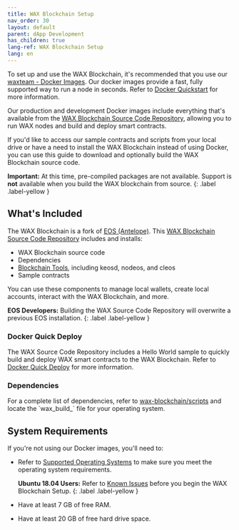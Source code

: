 ```yaml
---
title: WAX Blockchain Setup
nav_order: 30
layout: default
parent: dApp Development
has_children: true
lang-ref: WAX Blockchain Setup
lang: en
---
```


To set up and use the WAX Blockchain, it's recommended that you use our  <a href="https://hub.docker.com/u/waxteam" target="_blank">waxteam - Docker Images</a>.  Our docker images provide a fast, fully supported way to run a node in seconds. Refer to [Docker Quickstart](/en/dapp-development/docker-setup/) for more information.

Our production and development Docker images include everything that's available from the <a href="https://github.com/worldwide-asset-exchange/wax-blockchain" target="_blank">WAX Blockchain Source Code Repository</a>, allowing you to run WAX nodes and build and deploy smart contracts.

If you'd like to access our sample contracts and scripts from your local drive or have a need to install the WAX Blockchain instead of using Docker, you can use this guide to download and optionally build the WAX Blockchain source code.

<strong>Important:</strong> At this time, pre-compiled packages are not available. Support is <strong>not</strong> available when you build the WAX blockchain from source.
{: .label .label-yellow }

## What's Included

The WAX Blockchain is a fork of <a href="https://docs.eosnetwork.com/" target="_blank">EOS (Antelope)</a>. This <a href="https://github.com/worldwide-asset-exchange/wax-blockchain" target="_blank">WAX Blockchain Source Code Repository</a> includes and installs:

- WAX Blockchain source code
- Dependencies
- [Blockchain Tools](/en/tools/blockchain_tools), including keosd, nodeos, and cleos
- Sample contracts

You can use these components to manage local wallets, create local accounts, interact with the WAX Blockchain, and more. 

<strong>EOS Developers:</strong> Building the WAX Source Code Repository will overwrite a previous EOS installation. 
{: .label .label-yellow }

### Docker Quick Deploy

The WAX Source Code Repository includes a Hello World sample to quickly build and deploy WAX smart contracts to the WAX Blockchain. Refer to [Docker Quick Deploy](/en/dapp-development/deploy-dapp-on-wax/deploy_docker) for more information.
    
### Dependencies
    
<p>For a complete list of dependencies, refer to <a href="https://github.com/worldwide-asset-exchange/wax-blockchain/tree/develop/scripts" target="_blank">wax-blockchain/scripts</a> and locate the `wax_build_` file for your operating system.</p>

## System Requirements

If you're not using our Docker images, you'll need to:

* Refer to [Supported Operating Systems](/en/tools/os) to make sure you meet the operating system requirements. 

    <strong>Ubuntu 18.04 Users:</strong> Refer to [Known Issues](/en/troubleshooting/) before you begin the WAX Blockchain Setup.
    {: .label .label-yellow }

* Have at least 7 GB of free RAM.

* Have at least 20 GB of free hard drive space.





